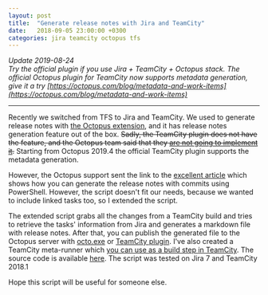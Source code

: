 ```yaml
---
layout: post
title:  "Generate release notes with Jira and TeamCity"
date:   2018-09-05 23:00:00 +0300
categories: jira teamcity octopus tfs
---
```


*Update 2019-08-24*  
*Try the official plugin if you use Jira + TeamCity + Octopus stack. The official Octopus plugin for TeamCity now supports metadata generation, 
give it a try [https://octopus.com/blog/metadata-and-work-items](https://octopus.com/blog/metadata-and-work-items)*

---

Recently we switched from TFS to Jira and TeamCity. 
We used to generate release notes with 
[the Octopus extension](https://marketplace.visualstudio.com/items?itemName=octopusdeploy.octopus-deploy-build-release-tasks), 
and it has release notes generation feature out of the box. 
~~Sadly, the TeamCity plugin does not have the feature, and 
the Octopus team said that they [are not going to implement it](https://octopusdeploy.uservoice.com/forums/170787-general/suggestions/3052975-include-teamcity-changes-links-with-each-release).~~
Starting from Octopus 2019.4 the official TeamCity plugin supports the metadata generation.  

However, the Octopus support sent the link to the 
[excellent article](https://blogg.bekk.no/generating-a-project-change-log-with-teamcity-and-powershell-45323f956437) 
which shows how you can generate the release notes with commits using PowerShell.
However, the script doesn't fit our needs, because we wanted to include linked tasks too, so I extended the script.

The extended script grabs all the changes from a TeamCity build and tries to retrieve the tasks' 
information from Jira and generates a markdown file with release notes. 
After that, you can publish the generated file to the Octopus server with 
[octo.exe](https://octopus.com/docs/api-and-integration/octo.exe-command-line/creating-releases) or 
[TeamCity plugin](https://octopus.com/docs/api-and-integration/teamcity).
I've also created a TeamCity meta-runner which [you can use as a build step in TeamCity](https://confluence.jetbrains.com/display/TCD18/Working+with+Meta-Runner#WorkingwithMeta-Runner-InstallingMeta-Runner). 
The source code is available [here](https://github.com/olsh/teamcity-jira-release-notes/blob/master/GenerateJiraReleaseNotes.xml).
The script was tested on Jira 7 and TeamCity 2018.1

<script src="http://gist-it.appspot.com/http://github.com/olsh/teamcity-jira-release-notes/blob/master/GenerateJiraReleaseNotes.ps1"></script>

Hope this script will be useful for someone else.
